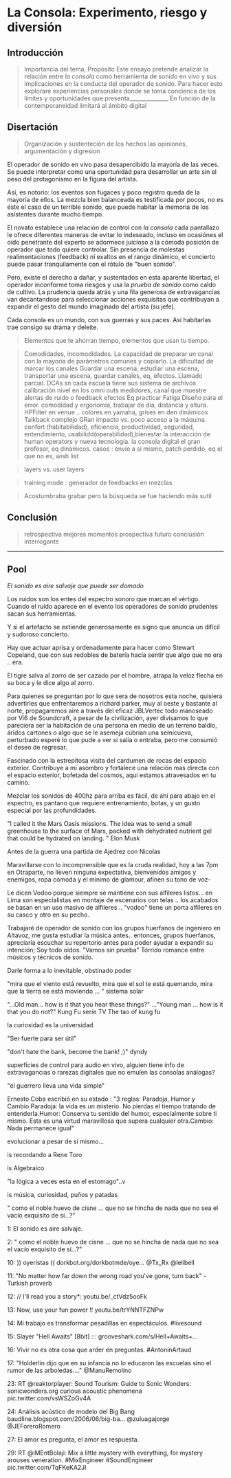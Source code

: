 
# La Consola: Experimento, riesgo y diversión

## Introducción
>Importancia del tema, Propósito
Este ensayo pretende analizar la relación entre _la consola_ como herramienta de sonido en vivo y sus implicaciones en la conducta del operador de sonido. Para hacer esto exploraré experiencias personales donde se toma concienca de los límites y oportunidades que presenta______________ 
En función de la contemporaneidad limitará al ámbito digital 



## Disertación
>Organización y sustenteción de los hechos las opiniones, argumentación y digresion

El operador de sonido en vivo pasa desapercibido la mayoría de las veces. Se puede interpretar como una oportunidad para desarrollar un arte sin el peso del protagonismo en la figura del artista.

Así, es notorio: los eventos son fugaces y poco registro queda de la mayoría de ellos. La mezcla bien balanceada es testificada por pocos, no es éste el caso de un terrible sonido, que puede habitar la memoria de los asistentes durante mucho tiempo.

El novato establece una relación de control con _la consola_ cada pantallazo le ofrece diferentes maneras de evitar lo indeseado, incluso en ocasiónes el oído penetrante del experto se adormece juicioso a la cómoda posición de operador que todo quiere controlar. Sin presencia de molestas realimentaciones (feedback) ni exaltos en el rango dinámico, el concierto puede pasar tranquilamente con el rótulo de "buen sonido".

Pero, existe el derecho a dañar, y sustentados en esta aparente libertad, el operador inconforme toma riesgos y usa la _prueba de sonido_ como caldo de cultivo. La prudencia queda atrás y una fila generosa de extravagancias van decantandose para seleccionar acciones exquisitas que contribuyan a expandir el gesto del mundo imaginado del artista (su jefe).

Cada consola es un mundo, con sus guerras y sus paces. Así habitarlas trae consigo su drama y deleite.
>Elementos que te ahorran tiempo, elementos que usan tu tiempo.

>Comodidades, incomodidades.
>La capacidad de preparar un canal con la mayoría de parámetros comunes y copiarlo.
>La dificultad de marcar los canales
>Guardar una escena, estudiar una escena, transportar una escena, guardar canales, eq, efectos.
>Llamado parcial.
>DCAs sn
>cada escuela tiene sus sistema de archivos
> calibraciön nivel en los omni outs
> medidores, canal que muestre alertas de ruido o feedback
> efectos 
> Eq
> practicar
> Fatiga
> Diseño para el error.
> comodidad y ergonomia, trabajar de día, distancia y altura.
>HPFilter en venue .. colores en yamaha, grises en den dinämicos
> Talkback complejo
> GRan impacto vs. poco acceso a la máquina.
>confort (habitabilidad), eficiencia, productividad, seguridad, entendimiento, usabilidd(operabilidad),bienestar 
> la interacción de human operators y nueva tecnología.
>la consola digital el gran profesor, eq dinamicos.
> casos : envio a si mismo, patch perdido, eq el que no es, 
> wish list 

>layers vs. user layers

>training mode : generador de feedbacks en mezclas





>Acostumbraba grabar pero la búsqueda se fue haciendo más sutíl 

>






## Conclusión
>retrospectiva mejores momentos
>prospectiva futuro
>conclusión interrogante

----------
## Pool





_El sonido es aire salvaje que puede ser domado_

Los ruidos son los entes del espectro sonoro que marcan el vértigo.
Cuando el ruido aparece en el evento los operadores de sonido prudentes sacan sus herramientas.

Y si el artefacto se extiende generosamente es signo que anuncia un difícil y sudoroso concierto.

Hay que actuar aprisa y ordenadamente para hacer como Stewart Copeland, que con sus redobles de batería hacía sentir que algo que no era .. era.

El tigre salva al zorro de ser cazado por el hombre, atrapa la veloz flecha en su boca y le dice algo al zorro.

Para quienes se preguntan por lo que sera de nosotros esta noche, quisiera advertirles que enfrentaremos a richard parker, muy al oeste y bastante al norte, propagaremos aire a través del eficaz JBLVertec todo manoseado por Vi6 de Soundcraft, a pesar de la civilización, ayer divisamos lo que pareciera ser la habitación de una persona en medio de un terreno baldío, áridos cartones o algo que se le asemeja cubrían una semicueva, perturbado esperé lo que pude a ver si salía o entraba, pero me consumió el deseo de regresar.

Fascinado con la estrepitosa visita del cardumen de rocas del espacio exterior.
Contribuye a mi asombro y fortalece una relación mas directa con el espacio exterior, bofetada del cosmos, aquí estamos atravesados en tu camino.

Mezclar los sonidos de 400hz para arriba es fácil, de ahí para abajo en el espectro, es pantano que requiere entrenamiento, botas, y un gusto especial por las profundidades. 

"I called it the Mars Oasis missions. The idea was to send a small greenhouse to the surface of Mars, packed with dehydrated nutrient gel that could be hydrated on landing. " Elon Musk

Antes de la guerra una partida de Ajedrez con Nicolas


Maravillarse con lo incomprensible que es la cruda realidad, hoy a las 7pm en Otraparte, no lleven ninguna expectativa, bienvenidos amigos y enemigos, ropa cómoda y el mínimo de glamour, afinen su tono de voz- 

Le dicen Vodoo porque siempre se mantiene con sus alfileres listos... en Lima son especialistas en montaje de escenarios con telas .. los acabados se basan en un uso masivo de alfileres .. "vodoo" tiene un porta alfileres en su casco y otro en su pecho.

Trabajaré de operador de sonido con los grupos huerfanos de ingeniero en Altavoz, me gusta estudiar la música antes.. entonces, grupos huerfanos, apreciaría escuchar su repertorio antes para poder ayudar a expandir su intención; Soy todo oídos.
"Vamos sin prueba"
Tórrido romance entre músicos y técnicos de sonido.

Darle forma a lo inevitable, obstinado poder

"mira que el viento está revuelto, mira que el sol te está quemando, mira que la tierra se está moviendo ... " sistema solar

"...Old man... how is it that you hear these things?" ..."Young man ... how is it that you do not?" Kung Fu serie TV The tao of kung fu

la curiosidad es la universidad

"Ser fuerte para ser útil"

"don't hate the bank, become the bank! ;)" dyndy

superficies de control para audio en vivo, alguien tiene info de extravagancias o rarezas digitales que no emulen las consolas análogas?

"el guerrero lleva una vida simple"

Ernesto Coba escribió en su estado : "3 reglas: Paradoja, Humor y Cambio.Paradoja: la vida es un misterio. No pierdas el tiempo tratando de entenderla.Humor: Conserva tu sentido del humor, especialmente sobre ti mismo. Esta es una virtud maravillosa que supera cualquier otra.Cambio: Nada permanece igual"

evolucionar a pesar de si mismo...

is recordando a Rene Toro

is Algebraico

"la lógica a veces esta en el estomago"..v


is música, curiosidad, puños y patadas

" como el noble huevo de cisne ... que no se hincha de nada que no sea el vacío exquisito de sí...?"

1: El sonido es aire salvaje.

2: " como el noble huevo de cisne ... que no se hincha de nada que no sea el vacío exquisito de sí...?"















10: )) oyeristas (( dorkbot.org/dorkbotmde/oye… @Tx_Rx @lelibell

11: "No matter how far down the wrong road you've gone, turn back" - Turkish proverb

12: // I'll read you a story*: youtu.be/_ctVdz5ooFk

13: Now, use your fun power !! youtu.be/trYNNTFZNPw

14: Mi trabajo es transformar pesadillas en espectáculos. #livesound

15: Slayer "Hell Awaits" [8bit] ::: grooveshark.com/s/Hell+Awaits+…

16: Vivir no es otra cosa que arder en preguntas. #AntoninArtaud

17: "Holderlin dijo que en su infancia no lo educaron las escuelas sino el rumor de las arboledas...." @ManuRemolino











23: RT @reaktorplayer: Sound Tourism: Guide to Sonic Wonders: sonicwonders.org curious acoustic phenomena pic.twitter.com/vsWSZoGv4A

24: Análisis acústico de modelo del Big Bang baudline.blogspot.com/2006/06/big-ba… @zuluagajorge @JEForeroRomero





27: El amor es pregunta, el amor es respuesta.



29: RT @iMEntBolaji: Mix a little mystery with everything, for mystery arouses veneration. #MixEngineer #SoundEngineer pic.twitter.com/TqFKeKA2Jl



